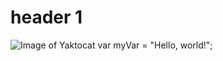 # header 1
![Image of Yaktocat](https://octodex.github.com/images/yaktocat.png)
var myVar = "Hello, world!";
